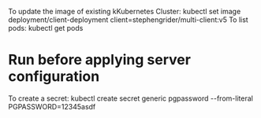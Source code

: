To update the image of existing kKubernetes Cluster: kubectl set image deployment/client-deployment client=stephengrider/multi-client:v5
To list pods: kubectl get pods

# Run before applying server configuration
To create a secret: kubectl create secret generic  pgpassword --from-literal PGPASSWORD=12345asdf
